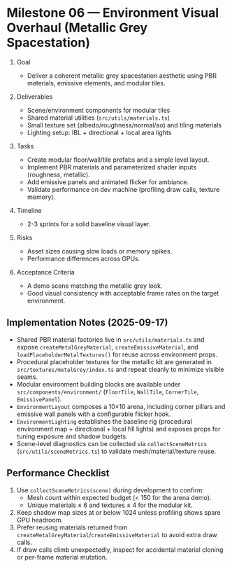 # Milestone 06 — Environment Visual Overhaul (Metallic Grey Spacestation)

1. Goal
   - Deliver a coherent metallic grey spacestation aesthetic using PBR materials, emissive elements, and modular tiles.

2. Deliverables
   - Scene/environment components for modular tiles
   - Shared material utilities (`src/utils/materials.ts`)
   - Small texture set (albedo/roughness/normal/ao) and tiling materials
   - Lighting setup: IBL + directional + local area lights

3. Tasks
   - Create modular floor/wall/tile prefabs and a simple level layout.
   - Implement PBR materials and parameterized shader inputs (roughness, metallic).
   - Add emissive panels and animated flicker for ambiance.
   - Validate performance on dev machine (profiling draw calls, texture memory).

4. Timeline
   - 2-3 sprints for a solid baseline visual layer.

5. Risks
   - Asset sizes causing slow loads or memory spikes.
   - Performance differences across GPUs.

6. Acceptance Criteria
   - A demo scene matching the metallic grey look.
   - Good visual consistency with acceptable frame rates on the target environment.

## Implementation Notes (2025-09-17)

- Shared PBR material factories live in `src/utils/materials.ts` and expose `createMetalGreyMaterial`, `createEmissiveMaterial`, and `loadPlaceholderMetalTextures()` for reuse across environment props.
- Procedural placeholder textures for the metallic kit are generated in `src/textures/metalGrey/index.ts` and repeat cleanly to minimize visible seams.
- Modular environment building blocks are available under `src/components/environment/` (`FloorTile`, `WallTile`, `CornerTile`, `EmissivePanel`).
- `EnvironmentLayout` composes a 10×10 arena, including corner pillars and emissive wall panels with a configurable flicker hook.
- `EnvironmentLighting` establishes the baseline rig (procedural environment map + directional + local fill lights) and exposes props for tuning exposure and shadow budgets.
- Scene-level diagnostics can be collected via `collectSceneMetrics` (`src/utils/sceneMetrics.ts`) to validate mesh/material/texture reuse.

## Performance Checklist

1. Use `collectSceneMetrics(scene)` during development to confirm:
   - Mesh count within expected budget (< 150 for the arena demo).
   - Unique materials ≤ 6 and textures ≤ 4 for the modular kit.
2. Keep shadow map sizes at or below 1024 unless profiling shows spare GPU headroom.
3. Prefer reusing materials returned from `createMetalGreyMaterial`/`createEmissiveMaterial` to avoid extra draw calls.
4. If draw calls climb unexpectedly, inspect for accidental material cloning or per-frame material mutation.
